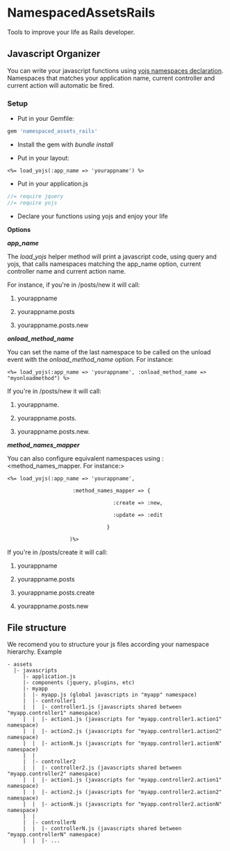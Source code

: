 NamespacedAssetsRails
=====

Tools to improve your life as Rails developer.



Javascript Organizer
--------------------

You can write your javascript functions using [yojs namespaces declaration](https://github.com/namespaced_assets_rails/yojs). Namespaces that matches your application name, current controller and current action will automatic be fired.

### Setup



- Put in your Gemfile:

```ruby
gem 'namespaced_assets_rails'
```

- Install the gem with *bundle install*

- Put in your layout:

`<%= load_yojs(:app_name => 'yourappname') %>`

- Put in your application.js

```javascript
//= require jquery
//= require yojs
```

- Declare your functions using yojs and enjoy your life



**Options**



***app_name***

The *load_yojs* helper method will print a javascript code, using query and yojs, that calls namespaces matching the app_name option, current controller name and current action name.



For instance, if you're in /posts/new it will call:



1. yourappname

2. yourappname.posts

3. yourappname.posts.new



***onload_method_name***

You can set the name of the last namespace to be called on the unload event with the *onload_method_name* option. For instance:


```erb
<%= load_yojs(:app_name => 'yourappname', :onload_method_name => "myonloadmethod") %>
```

If you're in /posts/new it will call:

1. yourappname.<myonloadmethod>

2. yourappname.posts.<myonloadmethod>

3. yourappname.posts.new.<myonloadmethod>


***method_names_mapper***

You can also configure equivalent namespaces using :<method_names_mapper. For instance:>



```erb
<%= load_yojs(:app_name => 'yourappname',

                     :method_names_mapper => {

                                  :create => :new,

                                  :update => :edit

                                }

                    )%>
```

If you're in /posts/create it will call:

1. yourappname

2. yourappname.posts

3. yourappname.posts.create

4. yourappname.posts.new


File structure
--------------------

We recomend you to structure your js files according your namespace hierarchy. Example

```
- assets
  |- javascripts
     |- application.js
     |- components (jquery, plugins, etc)
     |- myapp
     |  |- myapp.js (global javascripts in "myapp" namespace)
     |  |- controller1
     |  |  |- controller1.js (javascripts shared between "myapp.controller1" namespace)
     |  |  |- action1.js (javascripts for "myapp.controller1.action1" namespace)
     |  |  |- action2.js (javascripts for "myapp.controller1.action2" namespace)
     |  |  |- actionN.js (javascripts for "myapp.controller1.actionN" namespace)
     |  |
     |  |- controller2
     |  |  |- controller2.js (javascripts shared between "myapp.controller2" namespace)
     |  |  |- action1.js (javascripts for "myapp.controller2.action1" namespace)
     |  |  |- action2.js (javascripts for "myapp.controller2.action2" namespace)
     |  |  |- actionN.js (javascripts for "myapp.controller2.actionN" namespace)
     |  |
     |  |- controllerN
     |  |  |- controllerN.js (javascripts shared between "myapp.controllerN" namespace)
     |  |  |- ...
```
